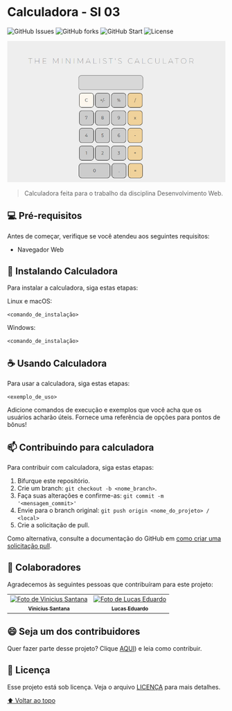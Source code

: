 # Calculadora - SI 03

![GitHub Issues ](https://img.shields.io/github/issues/VinciPy/calculadora_si.03)
![GitHub forks ](https://img.shields.io/github/forks/VinciPy/calculadora_si.03)
![GitHub Start ](https://img.shields.io/github/stars/VinciPy/calculadora_si.03)
![License](https://img.shields.io/github/license/VinciPy/calculadora_si.03)

<img src="assets/prints/01.png" alt="exemplo imagem">

> Calculadora feita para o trabalho da disciplina Desenvolvimento Web.

## 💻 Pré-requisitos

Antes de começar, verifique se você atendeu aos seguintes requisitos:

- Navegador Web

## 🚀 Instalando Calculadora

Para instalar a calculadora, siga estas etapas:

Linux e macOS:

```
<comando_de_instalação>
```

Windows:

```
<comando_de_instalação>
```

## ☕ Usando Calculadora

Para usar a calculadora, siga estas etapas:

```
<exemplo_de_uso>
```

Adicione comandos de execução e exemplos que você acha que os usuários acharão úteis. Fornece uma referência de opções para pontos de bônus!

## 📫 Contribuindo para calculadora

<!---Se o seu README for longo ou se você tiver algum processo ou etapas específicas que deseja que os contribuidores sigam, considere a criação de um arquivo CONTRIBUTING.md separado--->

Para contribuir com calculadora, siga estas etapas:

1. Bifurque este repositório.
2. Crie um branch: `git checkout -b <nome_branch>`.
3. Faça suas alterações e confirme-as: `git commit -m '<mensagem_commit>'`
4. Envie para o branch original: `git push origin <nome_do_projeto> / <local>`
5. Crie a solicitação de pull.

Como alternativa, consulte a documentação do GitHub em [como criar uma solicitação pull](https://help.github.com/en/github/collaborating-with-issues-and-pull-requests/creating-a-pull-request).

## 🤝 Colaboradores

Agradecemos às seguintes pessoas que contribuíram para este projeto:

<table>
  <tr>
    <td align="center">
      <a href="https://viniciusdev.tech">
        <img src="https://avatars.githubusercontent.com/u/59934722?v=4" width="100px;" alt="Foto de Vinicius Santana"/><br>
        <sub>
          <b>Vinicius Santana</b>
        </sub>
      </a>
    </td>
    <td align="center">
      <a href="#">
        <img src="https://media-exp1.licdn.com/dms/image/C4E03AQGLqbLXaniGLA/profile-displayphoto-shrink_200_200/0/1619828596569?e=1660176000&v=beta&t=dnK408gIdQUJj93B4O7RefP34hyajC4238OYdvQM7HU" width="100px;" alt="Foto de Lucas Eduardo"/><br>
        <sub>
          <b>Lucas Eduardo</b>
        </sub>
      </a>
    </td>
  </tr>
</table>

## 😄 Seja um dos contribuidores<br>

Quer fazer parte desse projeto? Clique [AQUI](#📫-contribuindo-para-calculadora)) e leia como contribuir.

## 📝 Licença

Esse projeto está sob licença. Veja o arquivo [LICENÇA](LICENSE.md) para mais detalhes.

[⬆ Voltar ao topo](#calculadora---si-03)<br>
